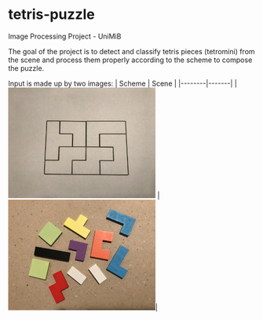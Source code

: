 # tetris-puzzle
Image Processing Project - UniMiB

The goal of the project is to detect and classify tetris pieces (tetromini) from the scene and process them properly according to the scheme to compose the puzzle.

Input is made up by two images:
| Scheme | Scene |
|--------|-------|
|<img src="https://github.com/pietroepis/tetris-puzzle/blob/main/schemes/S06.jpg" width="300"/> | <img src="https://github.com/pietroepis/tetris-puzzle/blob/main/scenes/P10.jpg" width="300"/>|

